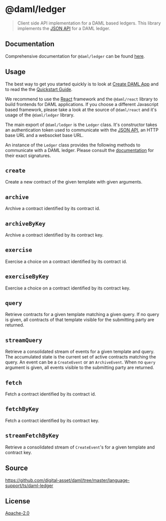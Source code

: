 # @daml/ledger

> Client side API implementation for a DAML based ledgers. This library implements the [JSON
> API](https://docs.daml.com/json-api/index.html) for a DAML ledger.

## Documentation

Comprehensive documentation for `@daml/ledger` can be found
[here](https://docs.daml.com/app-dev/bindings-ts/daml-ledger/index.html).

## Usage

The best way to get you started quickly is to look at [Create DAML
App](https://github.com/digital-asset/create-daml-app) and to read the the [Quickstart
Guide](https://docs.daml.com/getting-started/quickstart.html).

We recommend to use the [React](https://reactjs.org) framework and the `@daml/react` library to
build frontends for DAML applications. If you choose a different Javascript based framework, please
take a look at the source of `@daml/react` and it's usage of the `@daml/ledger` library.

The main export of `@daml/ledger` is the `Ledger` class. It's constructor takes an authentication
token used to communicate with the [JSON API](https://docs.daml.com/json-api/index.html), an HTTP
base URL and a websocket base URL.

An instance of the `Ledger` class provides the following methods to communicate with a DAML ledger.
Please consult the [documentation](https://docs.daml.com/app-dev/bindings-ts/daml-ledger/index.html)
for their exact signatures.

`create`
--------
Create a new contract of the given template with given arguments.

`archive`
---------
Archive a contract identified by its contract id.

`archiveByKey`
--------------
Archive a contract identified by its contract key.

`exercise`
----------
Exercise a choice on a contract identified by its contract id.

`exerciseByKey`
---------------
Exercise a choice on a contract identified by its contract key.

`query`
-------
Retrieve contracts for a given template matching a given query. If no query is given, all contracts
of that template visible for the submitting party are returned.

`streamQuery`
-------------
Retrieve a consolidated stream of events for a given template and query. The accumulated state is
the current set of active contracts matching the query. An event can be a `CreateEvent` or an
`ArchiveEvent`. When no `query` argument is given, all events visible to the submitting party are
returned.

`fetch`
-------
Fetch a contract identified by its contract id.

`fetchByKey`
------------
Fetch a contract identified by its contract key.

`streamFetchByKey`
------------------
Retrieve a consolidated stream of `CreateEvent`'s for a given template and contract key.


## Source
https://github.com/digital-asset/daml/tree/master/language-support/ts/daml-ledger

## License
[Apache-2.0](https://github.com/digital-asset/daml/blob/master/LICENSE)

